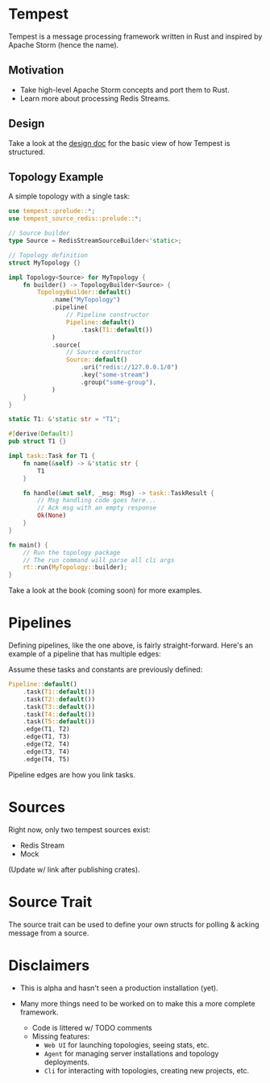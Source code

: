 # Tempest

Tempest is a message processing framework written in Rust and inspired by Apache Storm (hence the name).

## Motivation

- Take high-level Apache Storm concepts and port them to Rust.
- Learn more about processing Redis Streams.

## Design

Take a look at the [design doc](DESIGN.md) for the basic view of how Tempest is structured.

## Topology Example

A simple topology with a single task:

```rust
use tempest::prelude::*;
use tempest_source_redis::prelude::*;

// Source builder
type Source = RedisStreamSourceBuilder<'static>;

// Topology definition
struct MyTopology {}

impl Topology<Source> for MyTopology {
    fn builder() -> TopologyBuilder<Source> {
        TopologyBuilder::default()
            .name("MyTopology")
            .pipeline(
                // Pipeline constructor
                Pipeline::default()
                    .task(T1::default())
            )
            .source(
                // Source constructor
                Source::default()
                    .uri("redis://127.0.0.1/0")
                    .key("some-stream")
                    .group("some-group"),
            )
    }
}

static T1: &'static str = "T1";

#[derive(Default)]
pub struct T1 {}

impl task::Task for T1 {
    fn name(&self) -> &'static str {
        T1
    }

    fn handle(&mut self, _msg: Msg) -> task::TaskResult {
        // Msg handling code goes here...
        // Ack msg with an empty response
        Ok(None)
    }
}

fn main() {
    // Run the topology package
    // The run command will parse all cli args
    rt::run(MyTopology::builder);
}
```

Take a look at the book (coming soon) for more examples.

# Pipelines

Defining pipelines, like the one above, is fairly straight-forward. Here's an example of a pipeline that has multiple edges:

Assume these tasks and constants are previously defined:

```rust
Pipeline::default()
    .task(T1::default())
    .task(T2::default())
    .task(T3::default())
    .task(T4::default())
    .task(T5::default())
    .edge(T1, T2)
    .edge(T1, T3)
    .edge(T2, T4)
    .edge(T3, T4)
    .edge(T4, T5)
```

Pipeline edges are how you link tasks.

# Sources

Right now, only two tempest sources exist:

- Redis Stream
- Mock

(Update w/ link after publishing crates).

# Source Trait

The source trait can be used to define your own structs for polling & acking message from a source.



# Disclaimers

- This is alpha and hasn't seen a production installation (yet).

- Many more things need to be worked on to make this a more complete framework.
    - Code is littered w/ TODO comments
    - Missing features:
        - `Web UI` for launching topologies, seeing stats, etc.
        - `Agent` for managing server installations and topology deployments.
        - `Cli` for interacting with topologies, creating new projects, etc.
